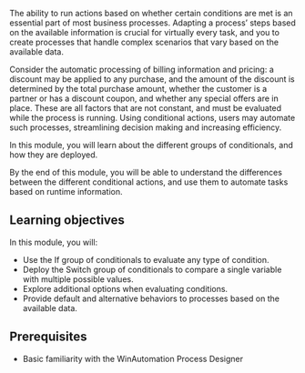 The ability to run actions based on whether certain conditions are met is an essential part of most business processes. Adapting a process’ steps based on the available information is crucial for virtually every task, and you to create processes that handle complex scenarios that vary based on the available data.

Consider the automatic processing of billing information and pricing: a discount may be applied to any purchase, and the amount of the discount is determined by the total purchase amount, whether the customer is a partner or has a discount coupon, and whether any special offers are in place. These are all factors that are not constant, and must be evaluated while the process is running. Using conditional actions, users may automate such processes, streamlining decision making and  increasing efficiency.

In this module, you will learn about the different groups of conditionals, and how they are deployed.

By the end of this module, you will be able to understand the differences between the different conditional actions, and use them to automate tasks based on runtime information.

## Learning objectives

In this module, you will:

* Use the If group of conditionals to evaluate any type of condition.
* Deploy the Switch group of conditionals to compare a single variable with multiple possible values.
* Explore additional options when evaluating conditions.
* Provide default and alternative behaviors to processes based on the available data.

## Prerequisites

* Basic familiarity with the WinAutomation Process Designer
